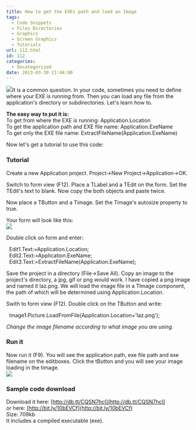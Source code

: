 ```yaml
---
title: How to get the EXEs path and load an Image
tags:
  - Code Snippets
  - Files Directories
  - Graphics
  - Screen Graphics
  - Tutorials
url: 112.html
id: 112
categories:
  - Uncategorized
date: 2013-03-30 21:44:00
---
```


![](http://1.bp.blogspot.com/-Igo_2CW5A9c/UVlPiY-uj8I/AAAAAAAAAeQ/Uerhb4CqAbQ/s1600/exe-file.jpg)It is a common question. In your code, sometimes you need to define where your EXE is running from. Then you can load any file from the application's directory or subdirectories. Let's learn how to.  
  
  
**The easy way to put it is:**  
To get from where the EXE is running: Application.Location  
To get the application path and EXE file name: Application.ExeName  
To get only the EXE file name: ExtractFileName(Application.ExeName)  
  
Now let's get a tutorial to use this code:  
  

### Tutorial

Create a new Application project. Project->New Project->Application->OK.  
  
Switch to form view (F12). Place a TLabel and a TEdit on the form. Set the TEdit's text to blank. Now copy the both objects and paste twice.  
  
Now place a TButton and a Timage. Set the Timage's autosize property to true.  
  
Your form will look like this:  
![](http://1.bp.blogspot.com/-NJfV6YXBN-E/UVdWqd8JOUI/AAAAAAAAAdw/fwU184kbWh8/s1600/apppath-1.gif)  
  
Double click on form and enter:  

  Edit1.Text:=Application.Location;  
  Edit2.Text:=Application.ExeName;  
  Edit3.Text:=ExtractFileName(Application.ExeName);

  
  
Save the project in a directory (File->Save All). Copy an image to the project's directory, a jpg, gif or png would work. I have copied a png image and named it laz.png. We will load the image file in a TImage component, the path of which will be determined using Application.Location.  
  
Swith to form view (F12). Double click on the TButton and write:  

  Image1.Picture.LoadFromFile(Application.Location+'laz.png');

  
  
_Change the image filename according to what image you are using._  
  

### Run it

Now run it (F9). You will see the application path, exe file path and exe filename on the editboxes. Click the tButton and you will see your image loading in the timage.  
![](http://1.bp.blogspot.com/-zbnx7K9r-Zs/UVdYDt5m9-I/AAAAAAAAAd4/h4hXENHd86o/s1600/apppath-2.gif)  

### Sample code download

Download it here: [http://db.tt/CQSN7hcI](http://db.tt/CQSN7hcI)  
or here: [http://bit.ly/10bEVCf](http://bit.ly/10bEVCf)  
Size: 709kb  
It includes a compiled executable (exe).